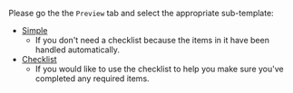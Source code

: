 Please go the the `Preview` tab and select the appropriate sub-template:

* [Simple](?expand=1&template=simple.md)
    * If you don't need a checklist because the items in it have been handled automatically.
* [Checklist](?expand=1&template=checklist.md)
    * If you would like to use the checklist to help you make sure you've completed any required items.
